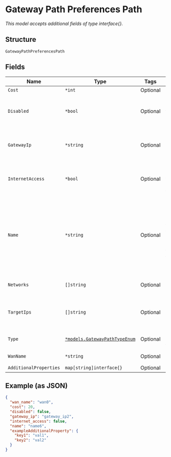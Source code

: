 
# Gateway Path Preferences Path

*This model accepts additional fields of type interface{}.*

## Structure

`GatewayPathPreferencesPath`

## Fields

| Name | Type | Tags | Description |
|  --- | --- | --- | --- |
| `Cost` | `*int` | Optional | - |
| `Disabled` | `*bool` | Optional | For SSR Only. `true`, if this specific path is undesired |
| `GatewayIp` | `*string` | Optional | only if `type`==`local`, if a different gateway is desired |
| `InternetAccess` | `*bool` | Optional | only if `type`==`vpn`, if this vpn path can be used for internet |
| `Name` | `*string` | Optional | required when<br><br>* `type`==`vpn`: the name of the VPN Path to use<br>* `type`==`wan`: the name of the WAN interface to use' |
| `Networks` | `[]string` | Optional | required when `type`==`local` |
| `TargetIps` | `[]string` | Optional | if `type`==`local`, if destination IP is to be replaced |
| `Type` | [`*models.GatewayPathTypeEnum`](../../doc/models/gateway-path-type-enum.md) | Optional | enum: `local`, `tunnel`, `vpn`, `wan` |
| `WanName` | `*string` | Optional | optional if `type`==`vpn` |
| `AdditionalProperties` | `map[string]interface{}` | Optional | - |

## Example (as JSON)

```json
{
  "wan_name": "wan0",
  "cost": 20,
  "disabled": false,
  "gateway_ip": "gateway_ip2",
  "internet_access": false,
  "name": "name6",
  "exampleAdditionalProperty": {
    "key1": "val1",
    "key2": "val2"
  }
}
```


